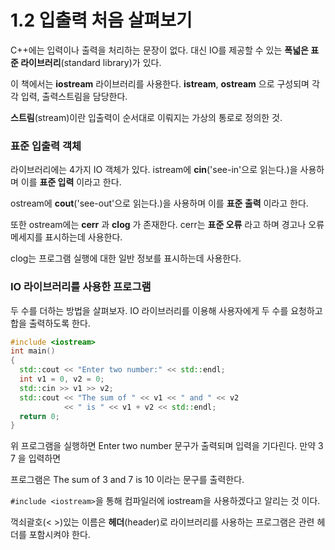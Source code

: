# 1.2 입출력 처음 살펴보기
C++에는 입력이나 출력을 처리하는 문장이 없다. 대신 IO를 제공할 수 있는 __폭넓은 표준 라이브러리__(standard library)가 있다.

이 책에서는 __iostream__ 라이브러리를 사용한다. __istream__, __ostream__ 으로 구성되며 각각 입력, 출력스트림을 담당한다.

__스트림__(stream)이란 입출력이 순서대로 이뤄지는 가상의 통로로 정의한 것.

### 표준 입출력 객체
라이브러리에는 4가지 IO 객체가 있다. istream에 __cin__('see-in'으로 읽는다.)을 사용하며 이를 __표준 입력__ 이라고 한다.

ostream에 __cout__('see-out'으로 읽는다.)을 사용하며 이를 __표준 출력__ 이라고 한다.

또한 ostream에는 __cerr__ 과 __clog__ 가 존재한다. cerr는 __표준 오류__ 라고 하며 경고나 오류 메세지를 표시하는데 사용한다.

clog는 프로그램 실행에 대한 일반 정보를 표시하는데 사용한다.

### IO 라이브러리를 사용한 프로그램
두 수를 더하는 방법을 살펴보자. IO 라이브러리를 이용해 사용자에게 두 수를 요청하고 합을 출력하도록 한다.
```c++
#include <iostream>
int main()
{
  std::cout << "Enter two number:" << std::endl;
  int v1 = 0, v2 = 0;
  std::cin >> v1 >> v2;
  std::cout << "The sum of " << v1 << " and " << v2
            << " is " << v1 + v2 << std::endl;
  return 0;
}
```
위 프로그램을 실행하면 Enter two number 문구가 출력되며 입력을 기다린다. 만약 3 7 을 입력하면

프로그램은 The sum of 3 and 7 is 10 이라는 문구를 출력한다.

```#include <iostream>```을 통해 컴파일러에 iostream을 사용하겠다고 알리는 것 이다.

꺽쇠괄호(< >)있는 이름은 __헤더__(header)로 라이브러리를 사용하는 프로그램은 관련 헤더를 포함시켜야 한다.
